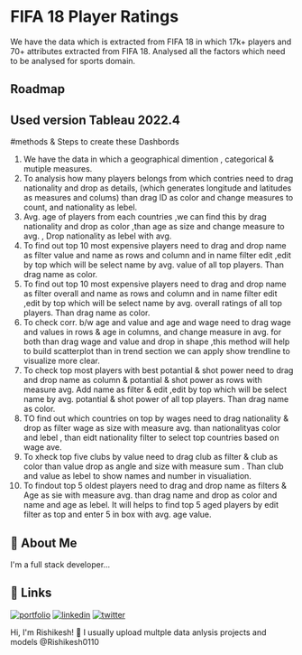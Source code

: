
# FIFA 18 Player Ratings

We have the data which is extracted from FIFA 18 in which 17k+ players and 70+ attributes extracted from FIFA 18. Analysed all the factors which need to be analysed for sports domain.


## Roadmap
Used version Tableau 2022.4
- 

#methods & Steps to create these Dashbords
1. We have the data in which a geographical dimention , categorical & mutiple measures.
2. To analysis how many players belongs from which contries need to drag nationality and drop as details, (which generates longitude and latitudes as measures and colums) than drag ID as color and change measures to count, and nationality as lebel.
3. Avg. age of players from each countries ,we can find this by drag nationality and drop as color ,than age as size and change measure to avg. , Drop nationality as lebel with avg. 
4. To find out top 10 most expensive players need to drag and drop name as filter value and name as rows and column and in name filter edit ,edit by top which will be select name by avg. value of all top players. Than drag name as color.
5.  To find out top 10 most expensive players need to drag and drop name as filter overall and name as rows and column and in name filter edit ,edit by top which will be select name by avg. overall ratings of all top players. Than drag name as color.
6. To check corr. b/w age and value and age and wage need to drag wage and values in rows & age in columns,  and change measure in avg. for both than drag wage and value and drop in shape ,this method will help to build scatterplot than in trend section we can apply show trendline to visualize more clear.
7. To check top most players with best potantial & shot power need to drag and drop name as column & potantial & shot power as rows with measure avg. Add  name as filter & edit ,edit by top which will be select name by avg. potantial  & shot power of all top players. Than drag name as color.
8. TO find out which countries on top by wages need to drag nationality & drop as filter wage as size with measure avg. than nationalityas color and lebel , than eidt nationality filter to select top countries based on wage ave.
9. To xheck top five clubs by value need to drag club as filter & club as color than value drop as angle and size with measure sum . Than club and value as lebel to show names and number in visualiation.
10. To findout top 5 oldest players need to drag and drop name as filters & Age as sie with measure avg. than drag name and drop as color and name and age as lebel. It will helps to find top 5 aged players by edit filter as top and enter 5 in box with avg. age value.
 


## 🚀 About Me
I'm a full stack developer...


## 🔗 Links
[![portfolio](https://img.shields.io/badge/my_portfolio-000?style=for-the-badge&logo=ko-fi&logoColor=white)](https://katherineoelsner.com/)
[![linkedin](https://img.shields.io/badge/linkedin-0A66C2?style=for-the-badge&logo=linkedin&logoColor=white)](https://www.linkedin.com/)
[![twitter](https://img.shields.io/badge/twitter-1DA1F2?style=for-the-badge&logo=twitter&logoColor=white)](https://twitter.com/)

Hi, I'm Rishikesh! 👋 I usually upload multple data anlysis projects and models
@Rishikesh0110